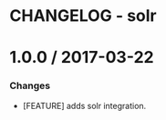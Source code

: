 # CHANGELOG - solr

1.0.0 / 2017-03-22
==================

### Changes

* [FEATURE] adds solr integration.
